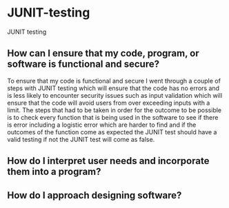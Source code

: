 # JUNIT-testing
JUNIT testing
## How can I ensure that my code, program, or software is functional and secure?

To ensure that my code is functional and secure I went through a couple of steps with JUNIT testing which will ensure that the code has no errors and is less likely to encounter security issues such as input validation which will ensure that the code will avoid users from over exceeding inputs with a limit. The steps that had to be taken in order for the outcome to be possible is to check every function that is being used in the software to see if there is error including a logistic error which are harder to find and if the outcomes of the function come as expected the JUNIT test should have a valid testing if not the JUNIT test will come as false.

## How do I interpret user needs and incorporate them into a program?
## How do I approach designing software?
